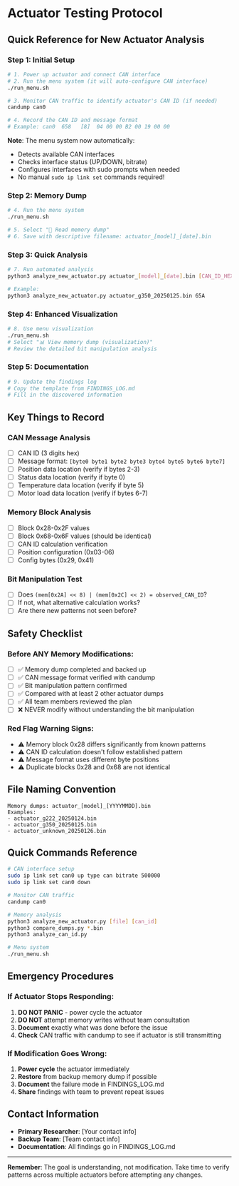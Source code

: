 # Actuator Testing Protocol

## Quick Reference for New Actuator Analysis

### Step 1: Initial Setup

```bash
# 1. Power up actuator and connect CAN interface
# 2. Run the menu system (it will auto-configure CAN interface)
./run_menu.sh

# 3. Monitor CAN traffic to identify actuator's CAN ID (if needed)
candump can0

# 4. Record the CAN ID and message format
# Example: can0  658   [8]  04 00 00 B2 00 19 00 00
```

**Note**: The menu system now automatically:

- Detects available CAN interfaces
- Checks interface status (UP/DOWN, bitrate)
- Configures interfaces with sudo prompts when needed
- No manual `sudo ip link set` commands required!

### Step 2: Memory Dump

```bash
# 4. Run the menu system
./run_menu.sh

# 5. Select "📁 Read memory dump"
# 6. Save with descriptive filename: actuator_[model]_[date].bin
```

### Step 3: Quick Analysis

```bash
# 7. Run automated analysis
python3 analyze_new_actuator.py actuator_[model]_[date].bin [CAN_ID_HEX]

# Example:
python3 analyze_new_actuator.py actuator_g350_20250125.bin 65A
```

### Step 4: Enhanced Visualization

```bash
# 8. Use menu visualization
./run_menu.sh
# Select "📊 View memory dump (visualization)"
# Review the detailed bit manipulation analysis
```

### Step 5: Documentation

```bash
# 9. Update the findings log
# Copy the template from FINDINGS_LOG.md
# Fill in the discovered information
```

## Key Things to Record

### CAN Message Analysis

- [ ] CAN ID (3 digits hex)
- [ ] Message format: `[byte0 byte1 byte2 byte3 byte4 byte5 byte6 byte7]`
- [ ] Position data location (verify if bytes 2-3)
- [ ] Status data location (verify if byte 0)
- [ ] Temperature data location (verify if byte 5)
- [ ] Motor load data location (verify if bytes 6-7)

### Memory Block Analysis

- [ ] Block 0x28-0x2F values
- [ ] Block 0x68-0x6F values (should be identical)
- [ ] CAN ID calculation verification
- [ ] Position configuration (0x03-06)
- [ ] Config bytes (0x29, 0x41)

### Bit Manipulation Test

- [ ] Does `(mem[0x2A] << 8) | (mem[0x2C] << 2) = observed_CAN_ID`?
- [ ] If not, what alternative calculation works?
- [ ] Are there new patterns not seen before?

## Safety Checklist

### Before ANY Memory Modifications:

- [ ] ✅ Memory dump completed and backed up
- [ ] ✅ CAN message format verified with candump
- [ ] ✅ Bit manipulation pattern confirmed
- [ ] ✅ Compared with at least 2 other actuator dumps
- [ ] ✅ All team members reviewed the plan
- [ ] ❌ NEVER modify without understanding the bit manipulation

### Red Flag Warning Signs:

- ⚠️ Memory block 0x28 differs significantly from known patterns
- ⚠️ CAN ID calculation doesn't follow established pattern
- ⚠️ Message format uses different byte positions
- ⚠️ Duplicate blocks 0x28 and 0x68 are not identical

## File Naming Convention

```
Memory dumps: actuator_[model]_[YYYYMMDD].bin
Examples:
- actuator_g222_20250124.bin
- actuator_g350_20250125.bin
- actuator_unknown_20250126.bin
```

## Quick Commands Reference

```bash
# CAN interface setup
sudo ip link set can0 up type can bitrate 500000
sudo ip link set can0 down

# Monitor CAN traffic
candump can0

# Memory analysis
python3 analyze_new_actuator.py [file] [can_id]
python3 compare_dumps.py *.bin
python3 analyze_can_id.py

# Menu system
./run_menu.sh
```

## Emergency Procedures

### If Actuator Stops Responding:

1. **DO NOT PANIC** - power cycle the actuator
2. **DO NOT** attempt memory writes without team consultation
3. **Document** exactly what was done before the issue
4. **Check** CAN traffic with candump to see if actuator is still transmitting

### If Modification Goes Wrong:

1. **Power cycle** the actuator immediately
2. **Restore** from backup memory dump if possible
3. **Document** the failure mode in FINDINGS_LOG.md
4. **Share** findings with team to prevent repeat issues

## Contact Information

- **Primary Researcher**: [Your contact info]
- **Backup Team**: [Team contact info]
- **Documentation**: All findings go in FINDINGS_LOG.md

---

**Remember**: The goal is understanding, not modification. Take time to verify patterns across multiple actuators before attempting any changes.
